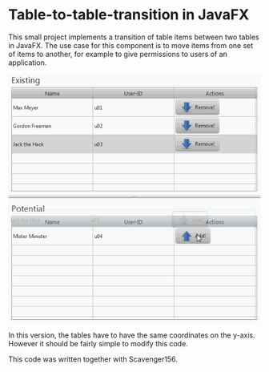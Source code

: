 Table-to-table-transition in JavaFX
======================================

This small project implements a transition of table items between two tables in JavaFX. The use case for this component is to move items from one set of items to another, for example to give permissions to users of an application.

![alt tag](table-to-table-transition-in-JavaFX.gif)

In this version, the tables have to have the same coordinates on the y-axis. However it should be fairly simple to modify this code.

This code was written together with Scavenger156. 